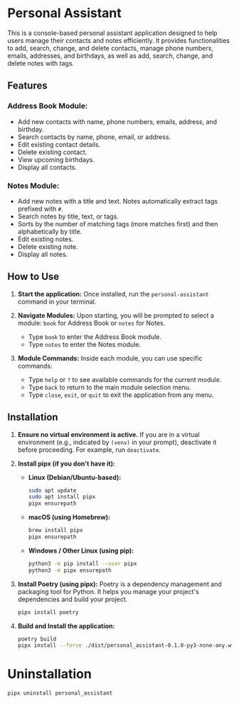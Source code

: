 # Personal Assistant

This is a console-based personal assistant application designed to help users manage their contacts and notes efficiently. It provides functionalities to add, search, change, and delete contacts, manage phone numbers, emails, addresses, and birthdays, as well as add, search, change, and delete notes with tags.

## Features

### Address Book Module:

- Add new contacts with name, phone numbers, emails, address, and birthday.
- Search contacts by name, phone, email, or address.
- Edit existing contact details.
- Delete existing contact.
- View upcoming birthdays.
- Display all contacts.

### Notes Module:

- Add new notes with a title and text. Notes automatically extract tags prefixed with `#`.
- Search notes by title, text, or tags.
- Sorts by the number of matching tags (more matches first) and then alphabetically by title.
- Edit existing notes.
- Delete existing note.
- Display all notes.

## How to Use

1.  **Start the application:**
    Once installed, run the `personal-assistant` command in your terminal.

2.  **Navigate Modules:**
    Upon starting, you will be prompted to select a module: `book` for Address Book or `notes` for Notes.

    - Type `book` to enter the Address Book module.
    - Type `notes` to enter the Notes module.

3.  **Module Commands:**
    Inside each module, you can use specific commands:
    - Type `help` or `?` to see available commands for the current module.
    - Type `back` to return to the main module selection menu.
    - Type `close`, `exit`, or `quit` to exit the application from any menu.

## Installation

1.  **Ensure no virtual environment is active.**
    If you are in a virtual environment (e.g., indicated by `(venv)` in your prompt), deactivate it before proceeding. For example, run `deactivate`.

2.  **Install pipx (if you don't have it):**

    - **Linux (Debian/Ubuntu-based):**
      ```bash
      sudo apt update
      sudo apt install pipx
      pipx ensurepath
      ```
    - **macOS (using Homebrew):**
      ```bash
      brew install pipx
      pipx ensurepath
      ```
    - **Windows / Other Linux (using pip):**
      ```bash
      python3 -m pip install --user pipx
      python3 -m pipx ensurepath
      ```

3.  **Install Poetry (using pipx):**
    Poetry is a dependency management and packaging tool for Python. It helps you manage your project's dependencies and build your project.

    ```bash
    pipx install poetry
    ```

4.  **Build and Install the application:**
    ```bash
    poetry build
    pipx install --force ./dist/personal_assistant-0.1.0-py3-none-any.whl
    ```

# Uninstallation

```bash
pipx uninstall personal_assistant
```
